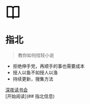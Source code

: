![logo](logo.svg)

# 指北 

> 教你如何找轻小说

- 拒绝伸手党，再顺手的事也需要成本
- 授人以鱼不如授人以渔
- 持续更新，搜集方法

[深夜读书会](https://qm.qq.com/cgi-bin/qm/qr?k=yG3lcldcEb8OaM6MO0_YPHtfSa073Zj7&authKey=Bpe4Kyy7OuJxSNF1FFvwYkMl7+zTprRUFeMU26SUzxJ8z9+hHI+JQRuNjgQd8IQB&noverify=0)  
[开始阅读](## 指北信息)
